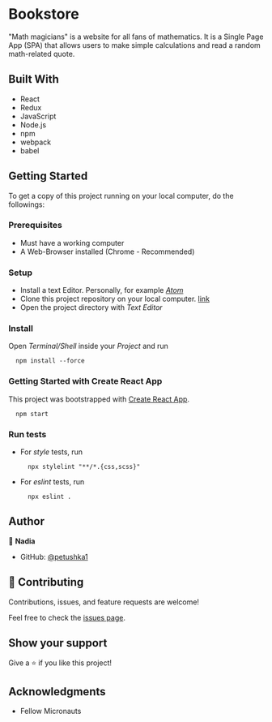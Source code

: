 # Bookstore

"Math magicians" is a website for all fans of mathematics. It is a Single Page App (SPA) that allows users to make simple calculations and read a random math-related quote.


## Built With

- React
- Redux
- JavaScript
- Node.js
- npm
- webpack
- babel


## Getting Started

To get a copy of this project running on your local computer, do the followings:

### Prerequisites

- Must have a working computer
- A Web-Browser installed (Chrome - Recommended)

### Setup

- Install a text Editor. Personally, for example [_Atom_](https://atom.io/)
- Clone this project repository on your local computer. [link](https://github.com/petushka1/Leaderboard.git)
- Open the project directory with _Text Editor_

### Install

Open _Terminal/Shell_ inside your _Project_ and run
  ```
    npm install --force
  ```

### Getting Started with Create React App

  This project was bootstrapped with [Create React App](https://github.com/facebook/create-react-app).

  ```
    npm start
  ```

### Run tests


- For _style_ tests, run
  ```
    npx stylelint "**/*.{css,scss}"
  ```
- For _eslint_ tests, run
  ```
    npx eslint .
  ```


## Author


👤 **Nadia**

- GitHub: [@petushka1](https://github.com/petushka1)

## 🤝 Contributing

Contributions, issues, and feature requests are welcome!

Feel free to check the [issues page](../../issues/).

## Show your support

Give a ⭐️ if you like this project!

## Acknowledgments

- Fellow Micronauts
